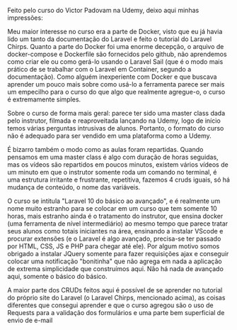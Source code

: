Feito pelo curso do Victor Padovam na Udemy, deixo aqui minhas impressões:

Meu maior interesse no curso era a parte de Docker, visto que eu já havia lido um tanto da documentação do Laravel e feito o tutorial do Laravel Chirps. Quanto a parte do Docker foi uma enorme decepção, o arquivo de docker-compose e Dockerfile são fornecidos pelo github, não aprendemos como criar ele ou como gerá-lo usando o Laravel Sail (que é o modo mais prático de se trabalhar com o Laravel em Container, segundo a documentação). Como alguém inexperiente com Docker e que buscava aprender um pouco mais sobre como usá-lo a ferramenta parece ser mais um empecilho para o curso do que algo que realmente agregue-o, o curso é extremamente simples.

Sobre o curso de forma mais geral: parece ter sido uma master class dada pelo instrutor, filmada e reaproveitada lançando na Udemy, logo de início temos várias perguntas intrusivas de alunos. Portanto, o formato do curso não é adequado para ser vendido em uma plataforma como a Udemy.

É bizarro também o modo como as aulas foram repartidas. Quando pensamos em uma master class é algo com duração de horas seguidas, mas os vídeos são repartidos em poucos minutos, existem vários vídeos de um minuto em que o instrutor somente roda um comando no terminal, é uma estrutura irritante e frustrante, repetitiva, fazemos 4 cruds iguais, só há mudança de conteúdo, o nome das variáveis.

O curso se intitula "Laravel 10 do básico ao avançado", e é realmente um nome muito estranho para se colocar em um curso que tem somente 10 horas, mais estranho ainda é o tratamento do instrutor, que ensina docker (uma ferramenta de nível intermediário) ao mesmo tempo que parece tratar seus alunos como totais iniciantes na área, ensinando a instalar VScode e procurar extensões (e o Laravel é algo avançado, precisa-se ter passado por HTML, CSS, JS e PHP para chegar até ele). Por algum motivo somos obrigado a instalar JQuery somente para fazer requisições ajax e conseguir colocar uma notificação "bonitinha" que não agrega em nada a aplicação de extrema simplicidade que construímos aqui. Não há nada de avançado aqui, somente o básico do básico.

A maior parte dos CRUDs feitos aqui é possível de se aprender no tutorial do próprio site do Laravel (o Laravel Chirps, mencionado acima), as coisas diferentes que consegui aprender e que o curso agregou são o uso de Requests para a validação dos formulários e uma parte bem superficial de envio de e-mail
